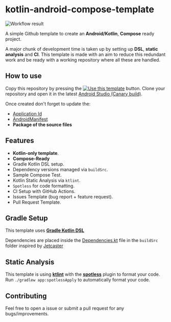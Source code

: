 # kotlin-android-compose-template

![Workflow result](https://github.com/initishbhatt/android-kotlin-compose-template/workflows/pr_merge/badge.svg)

A simple Github template to create an **Android/Kotlin**, **Compose** ready project.

A major chunk of development time is taken up by setting up **DSL**, **static analysis** and **CI**.
This template is made with an aim to reduce this redundant work and be ready with a working repository where all these are handled.

## How to use

Copy this repository by pressing the [![Use this template](https://img.shields.io/badge/use-this%20tempate-yellowgreen)](https://github.com/initishbhatt/android-kotlin-compose-template/generate) button.
Clone your repository and open it in the latest [Android Studio (Canary build)](https://developer.android.com/studio/preview).

Once created don't forget to update the:
- [Application Id](buildSrc/src/main/java/Dependencies.kt)
- [AndroidManifest](app/src/main/AndroidManifest.xml)
- **Package of the source files**

## Features 

- **Kotlin-only template**.
- **Compose-Ready** 
- Gradle Kotlin DSL setup.
- Dependency versions managed via `buildSrc`.
- Sample Compose Test.
- Kotlin Static Analysis via `ktlint`.
- `Spotless` for code formatting.
- CI Setup with GitHub Actions.
- Issues Template (bug report + feature request). 
- Pull Request Template.

## Gradle Setup 
This template uses [**Gradle Kotlin DSL**](https://docs.gradle.org/current/userguide/kotlin_dsl.html)

Dependencies are placed inside the [Dependencies.kt](buildSrc/src/main/java/Dependencies.kt) file in the `buildSrc` folder inspired by [Jetcaster](https://github.com/android/compose-samples/tree/main/Jetcaster)

## Static Analysis

This template is using [**ktlint**](https://github.com/pinterest/ktlint) with the [**spotless**](https://github.com/diffplug/spotless) plugin to format your code. Run `./gradlew app:spotlessApply` to automatically format your code.


## Contributing 

Feel free to open a issue or submit a pull request for any bugs/improvements.
